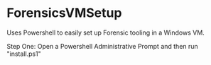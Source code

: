 # ForensicsVMSetup
Uses Powershell to easily set up Forensic tooling in a Windows VM. 

Step One:
Open a Powershell Administrative Prompt and then run "install.ps1"





